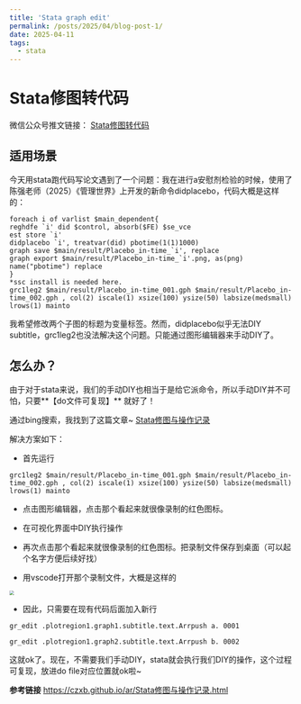 ```yaml
---
title: 'Stata graph edit'
permalink: /posts/2025/04/blog-post-1/
date: 2025-04-11
tags:
  - stata
---
```


# Stata修图转代码

微信公众号推文链接： [Stata修图转代码](https://mp.weixin.qq.com/s/2E8R-I_6FLn7uTsh5L9Nag)

## 适用场景
今天用stata跑代码写论文遇到了一个问题：我在进行a安慰剂检验的时候，使用了陈强老师（2025）《管理世界》上开发的新命令didplacebo，代码大概是这样的：

```
foreach i of varlist $main_dependent{
reghdfe `i' did $control, absorb($FE) $se_vce
est store `i'
didplacebo `i', treatvar(did) pbotime(1(1)1000)
graph save $main/result/Placebo_in-time_`i', replace
graph export $main/result/Placebo_in-time_`i'.png, as(png) name("pbotime") replace
}
*ssc install is needed here.
grc1leg2 $main/result/Placebo_in-time_001.gph $main/result/Placebo_in-time_002.gph , col(2) iscale(1) xsize(100) ysize(50) labsize(medsmall) lrows(1) mainto
```

我希望修改两个子图的标题为变量标签。然而，didplacebo似乎无法DIY subtitle，grc1leg2也没法解决这个问题。只能通过图形编辑器来手动DIY了。

## 怎么办？

由于对于stata来说，我们的手动DIY也相当于是给它派命令，所以手动DIY并不可怕，只要**【do文件可复现】** 就好了！

通过bing搜索，我找到了这篇文章~
[Stata修图与操作记录](https://czxb.github.io/ar/Stata修图与操作记录.html)

解决方案如下：
- 首先运行
```
grc1leg2 $main/result/Placebo_in-time_001.gph $main/result/Placebo_in-time_002.gph , col(2) iscale(1) xsize(100) ysize(50) labsize(medsmall) lrows(1) mainto
```

- 点击图形编辑器，点击那个看起来就很像录制的红色图标。

- 在可视化界面中DIY执行操作

- 再次点击那个看起来就很像录制的红色图标。把录制文件保存到桌面（可以起个名字方便后续好找）

- 用vscode打开那个录制文件，大概是这样的

<img src="https://files.mdnice.com/user/77043/1e5de925-0e78-4365-9de1-f8238198d75c.png" style="zoom:50%;" />

- 因此，只需要在现有代码后面加入新行
```
gr_edit .plotregion1.graph1.subtitle.text.Arrpush a. 0001

gr_edit .plotregion1.graph2.subtitle.text.Arrpush b. 0002
```

这就ok了。现在，不需要我们手动DIY，stata就会执行我们DIY的操作，这个过程可复现，放进do file对应位置就ok啦~

**参考链接**
https://czxb.github.io/ar/Stata修图与操作记录.html

